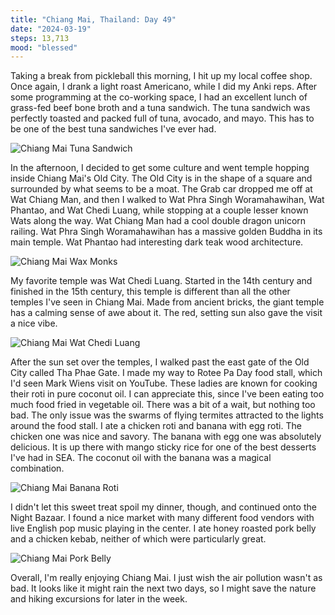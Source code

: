 ```yaml
---
title: "Chiang Mai, Thailand: Day 49"
date: "2024-03-19"
steps: 13,713
mood: "blessed"
---
```


Taking a break from pickleball this morning, I hit up my local coffee shop. Once again, I drank a light roast Americano, while I did my Anki reps. After some programming at the co-working space, I had an excellent lunch of grass-fed beef bone broth and a tuna sandwich. The tuna sandwich was perfectly toasted and packed full of tuna, avocado, and mayo. This has to be one of the best tuna sandwiches I've ever had.

![Chiang Mai Tuna Sandwich](/images/cm-tuna-sandwich.jpeg)

In the afternoon, I decided to get some culture and went temple hopping inside Chiang Mai's Old City. The Old City is in the shape of a square and surrounded by what seems to be a moat. The Grab car dropped me off at Wat Chiang Man, and then I walked to Wat Phra Singh Woramahawihan, Wat Phantao, and Wat Chedi Luang, while stopping at a couple lesser known Wats along the way. Wat Chiang Man had a cool double dragon unicorn railing. Wat Phra Singh Woramahawihan has a massive golden Buddha in its main temple. Wat Phantao had interesting dark teak wood architecture.

![Chiang Mai Wax Monks](/images/cm-wax-monks.jpeg)

My favorite temple was Wat Chedi Luang. Started in the 14th century and finished in the 15th century, this temple is different than all the other temples I've seen in Chiang Mai. Made from ancient bricks, the giant temple has a calming sense of awe about it. The red, setting sun also gave the visit a nice vibe.

![Chiang Mai Wat Chedi Luang](/images/cm-wat-chedi-luang.jpeg)

After the sun set over the temples, I walked past the east gate of the Old City called Tha Phae Gate. I made my way to Rotee Pa Day food stall, which I'd seen Mark Wiens visit on YouTube. These ladies are known for cooking their roti in pure coconut oil. I can appreciate this, since I've been eating too much food fried in vegetable oil. There was a bit of a wait, but nothing too bad. The only issue was the swarms of flying termites attracted to the lights around the food stall. I ate a chicken roti and banana with egg roti. The chicken one was nice and savory. The banana with egg one was absolutely delicious. It is up there with mango sticky rice for one of the best desserts I've had in SEA. The coconut oil with the banana was a magical combination.

![Chiang Mai Banana Roti](/images/cm-banana-roti.jpeg)

I didn't let this sweet treat spoil my dinner, though, and continued onto the Night Bazaar. I found a nice market with many different food vendors with live English pop music playing in the center. I ate honey roasted pork belly and a chicken kebab, neither of which were particularly great.

![Chiang Mai Pork Belly](/images/cm-pork-belly.jpeg)

Overall, I'm really enjoying Chiang Mai. I just wish the air pollution wasn't as bad. It looks like it might rain the next two days, so I might save the nature and hiking excursions for later in the week.
